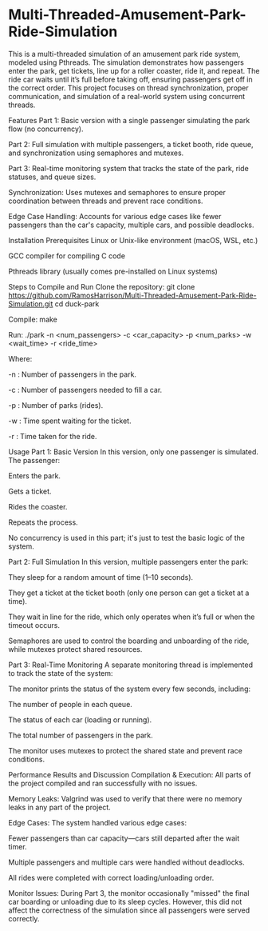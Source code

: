 # Multi-Threaded-Amusement-Park-Ride-Simulation
This is a multi-threaded simulation of an amusement park ride system, modeled using Pthreads. The simulation demonstrates how passengers enter the park, get tickets, line up for a roller coaster, ride it, and repeat. The ride car waits until it’s full before taking off, ensuring passengers get off in the correct order. This project focuses on thread synchronization, proper communication, and simulation of a real-world system using concurrent threads.

Features
Part 1: Basic version with a single passenger simulating the park flow (no concurrency).

Part 2: Full simulation with multiple passengers, a ticket booth, ride queue, and synchronization using semaphores and mutexes.

Part 3: Real-time monitoring system that tracks the state of the park, ride statuses, and queue sizes.

Synchronization: Uses mutexes and semaphores to ensure proper coordination between threads and prevent race conditions.

Edge Case Handling: Accounts for various edge cases like fewer passengers than the car's capacity, multiple cars, and possible deadlocks.

Installation
Prerequisites
Linux or Unix-like environment (macOS, WSL, etc.)

GCC compiler for compiling C code

Pthreads library (usually comes pre-installed on Linux systems)

Steps to Compile and Run
Clone the repository:
git clone https://github.com/RamosHarrison/Multi-Threaded-Amusement-Park-Ride-Simulation.git
cd duck-park

Compile:
make

Run:
./park -n <num_passengers> -c <car_capacity> -p <num_parks> -w <wait_time> -r <ride_time>

Where:

-n : Number of passengers in the park.

-c : Number of passengers needed to fill a car.

-p : Number of parks (rides).

-w : Time spent waiting for the ticket.

-r : Time taken for the ride.

Usage
Part 1: Basic Version
In this version, only one passenger is simulated. The passenger:

Enters the park.

Gets a ticket.

Rides the coaster.

Repeats the process.

No concurrency is used in this part; it's just to test the basic logic of the system.

Part 2: Full Simulation
In this version, multiple passengers enter the park:

They sleep for a random amount of time (1–10 seconds).

They get a ticket at the ticket booth (only one person can get a ticket at a time).

They wait in line for the ride, which only operates when it’s full or when the timeout occurs.

Semaphores are used to control the boarding and unboarding of the ride, while mutexes protect shared resources.

Part 3: Real-Time Monitoring
A separate monitoring thread is implemented to track the state of the system:

The monitor prints the status of the system every few seconds, including:

The number of people in each queue.

The status of each car (loading or running).

The total number of passengers in the park.

The monitor uses mutexes to protect the shared state and prevent race conditions.

Performance Results and Discussion
Compilation & Execution: All parts of the project compiled and ran successfully with no issues.

Memory Leaks: Valgrind was used to verify that there were no memory leaks in any part of the project.

Edge Cases: The system handled various edge cases:

Fewer passengers than car capacity—cars still departed after the wait timer.

Multiple passengers and multiple cars were handled without deadlocks.

All rides were completed with correct loading/unloading order.

Monitor Issues: During Part 3, the monitor occasionally "missed" the final car boarding or unloading due to its sleep cycles. However, this did not affect the correctness of the simulation since all passengers were served correctly.
